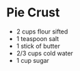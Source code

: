 # Pie Crust
- 2 cups flour sifted
- 1 teaspoon salt
- 1 stick of butter
- 2/3 cups cold water
- 1 cup sugar

